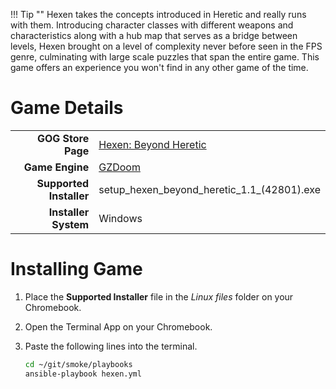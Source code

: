 !!! Tip ""
    Hexen takes the concepts introduced in Heretic and really runs with them.  Introducing character classes with different weapons and characteristics along with a hub map that serves as a bridge between levels, Hexen brought on a level of complexity never before seen in the FPS genre, culminating with large scale puzzles that span the entire game.  This game offers an experience you won't find in any other game of the time.

# Game Details

|  |  |
|--:|:--|
| **GOG Store Page** | [Hexen: Beyond Heretic](https://www.gog.com/en/game/hexen_beyond_heretic) |
| **Game Engine** | [GZDoom](https://zdoom.org/index) |
| **Supported Installer** | setup_hexen_beyond_heretic_1.1_(42801).exe |
| **Installer System** | Windows |

# Installing Game
1. Place the **Supported Installer** file in the *Linux files* folder on your Chromebook.
1. Open the Terminal App on your Chromebook.
1. Paste the following lines into the terminal.

   ~~~bash
   cd ~/git/smoke/playbooks
   ansible-playbook hexen.yml
   ~~~

